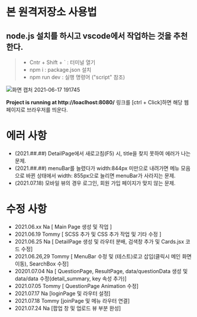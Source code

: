 # 본 원격저장소 사용법

## node.js 설치를 하시고 vscode에서 작업하는 것을 추천한다.

> - Cntr + Shift + ` : 터미널 열기
> - npm i : package.json 설치
> - npm run dev : 실행 명령어 ("script" 참조)

![화면 캡처 2021-06-17 191745](https://user-images.githubusercontent.com/53801395/122378199-b4cd4300-cfa0-11eb-8bba-c3292d5af458.jpg)

**Project is running at http://loaclhost:8080/** 링크를 [ctrl + Click]하면 해당 웹페이지로 브라우저를 띄운다.

# 에러 사항

- (2021.##.##) DetailPage에서 새로고침(F5) 시, title을 찾지 못하여 에러가 나는 문제.
- (2021.##.##) menuBar를 늘렸다가 width:844px 미만으로 내려가면 메뉴 모음으로 바뀐 상태에서 width: 855px으로 늘리면 menuBar가 사라지는 문제.
- (2021.07.18) 모바일 뷰의 경우 로그인, 회원 가입 페이지가 맞지 않는 문제.

# 수정 사항

- 2021.06.xx Na [ Main Page 생성 및 작업 ]
- 2021.06.19 Tommy [ SCSS 추가 및 CSS 추가 작업 및 기타 수정 ]
- 2021.06.25 Na [ DetailPage 생성 및 라우터 분배, 검색창 추가 및 Cards.jsx 코드 수정]
- 2021.06.26,29 Tommy [ MenuBar 수정 및 (테스트)로고 삽입(클릭시 메인 화면 이동), SearchBox 수정]
- 20201.07.04 Na [ QuestionPage, ResultPage, data/questionData 생성 및 data/data 수정(detail_summary, key 속성 추가)]
- 2021.07.05 Tommy [ QuestionPage Animation 수정]
- 2021.07.17 Na [loginPage 및 라우터 설정]
- 2021.07.18 Tommy [joinPage 및 메뉴 라우터 연결]
- 2021.07.24 Na [팝업 창 및 업로드 뷰 부분 완성]
